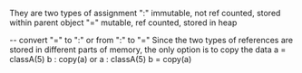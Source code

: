 They are two types of assignment
":" immutable, not ref counted, stored within parent object
"=" mutable, ref counted, stored in heap

-- convert "=" to ":" or from ":" to "="
Since the two types of references are stored in different parts of memory, the only option is to copy the data
a = classA(5)
b : copy(a)
or
a : classA(5)
b = copy(a)


